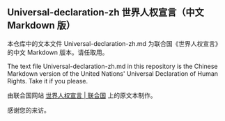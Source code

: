 ## Universal-declaration-zh 世界人权宣言（中文 Markdown 版）

本仓库中的文本文件 Universal-declaration-zh.md 为联合国《世界人权宣言》的中文 Markdown 版本。请任取用。

The text file Universal-declaration-zh.md in this repository is the Chinese Markdown version of the United Nations' Universal Declaration of Human Rights. Take it if you please.

由联合国网站 [世界人权宣言 | 联合国](https://www.un.org/zh/about-us/universal-declaration-of-human-rights) 上的原文本制作。

感谢您的来访。
